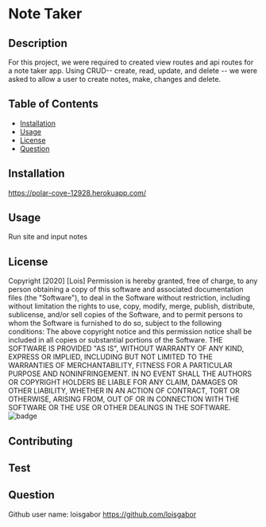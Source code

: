 # Note Taker

## Description

For this project, we were required to created view routes and api routes for a note taker app. Using CRUD-- create, read, update, and delete -- we were asked to allow a user to create notes, make, changes and delete.

## Table of Contents

- [Installation](#installation)
- [Usage](#usage)
- [License](#License)
- [Question](#Question)

## Installation

https://polar-cove-12928.herokuapp.com/

## Usage

Run site and input notes

## License

Copyright [2020] [Lois]
Permission is hereby granted, free of charge, to any person obtaining a copy of this software and associated documentation files (the "Software"), to deal in the Software without restriction, including without limitation the rights to use, copy, modify, merge, publish, distribute, sublicense, and/or sell copies of the Software, and to permit persons to whom the Software is furnished to do so, subject to the following conditions:
The above copyright notice and this permission notice shall be included in all copies or substantial portions of the Software.
THE SOFTWARE IS PROVIDED "AS IS", WITHOUT WARRANTY OF ANY KIND, EXPRESS OR IMPLIED, INCLUDING BUT NOT LIMITED TO THE WARRANTIES OF MERCHANTABILITY, FITNESS FOR A PARTICULAR PURPOSE AND NONINFRINGEMENT. IN NO EVENT SHALL THE AUTHORS OR COPYRIGHT HOLDERS BE LIABLE FOR ANY CLAIM, DAMAGES OR OTHER LIABILITY, WHETHER IN AN ACTION OF CONTRACT, TORT OR OTHERWISE, ARISING FROM, OUT OF OR IN CONNECTION WITH THE SOFTWARE OR THE USE OR OTHER DEALINGS IN THE SOFTWARE.
![badge](https://img.shields.io/badge/MIT-License-<color>)

## Contributing

## Test

## Question

Github user name: loisgabor
https://github.com/loisgabor
